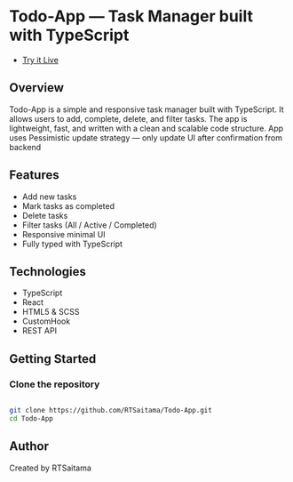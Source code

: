 # Todo-App — Task Manager built with TypeScript
 - [Try it Live](https://RTSaitama.github.io/Todo-App/)
   
## Overview
Todo-App is a simple and responsive task manager built with TypeScript.
It allows users to add, complete, delete, and filter tasks. 
The app is lightweight, fast, and written with a clean and scalable code structure.
App uses Pessimistic update strategy — only update UI after confirmation from backend

## Features
- Add new tasks
- Mark tasks as completed
- Delete tasks
- Filter tasks (All / Active / Completed)
- Responsive minimal UI
- Fully typed with TypeScript

## Technologies
- TypeScript
- React
- HTML5 & SCSS
- CustomHook
- REST API

## Getting Started

### Clone the repository
```bash

git clone https://github.com/RTSaitama/Todo-App.git
cd Todo-App

```
## Author
Created by RTSaitama
